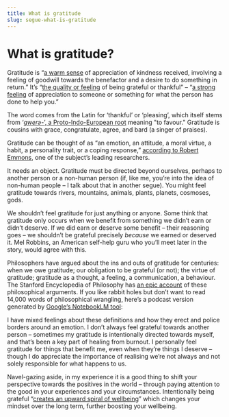```yaml
---
title: What is gratitude  
slug: segue-what-is-gratitude  
---
```

<script>  
    import GratitudePodcast from "$components/GratitudePodcast.svelte";  
</script>

# What is gratitude?

Gratitude is “[a warm sense](https://www.oed.com/dictionary/gratitude_n?tab=meaning_and_use#2717721) of appreciation of kindness received, involving a feeling of goodwill towards the benefactor and a desire to do something in return.” It’s “[the quality or feeling](https://www.dictionary.com/browse/gratitude) of being grateful or thankful” – “[a strong feeling](https://dictionary.cambridge.org/dictionary/english/gratitude) of appreciation to someone or something for what the person has done to help you.”

The word comes from the Latin for ‘thankful’ or ‘pleasing’, which itself stems from ‘[*gwerə-*’, a Proto-Indo-European root](https://www.etymonline.com/word/*gwere-#etymonline_v_53052) meaning "to favour." Gratitude is cousins with grace, congratulate, agree, and bard (a singer of praises).

Gratitude can be thought of as “an emotion, an attitude, a moral virtue, a habit, a personality trait, or a coping response,” [according to Robert Emmons](https://greatergood.berkeley.edu/pdfs/GratitudePDFs/6Emmons-BlessingsBurdens.pdf), one of the subject’s leading researchers.

It needs an object. Gratitude must be directed beyond ourselves, perhaps to another person or a non-human person (if, like me, you’re into the idea of non-human people – I talk about that in another segue). You might feel gratitude towards rivers, mountains, animals, plants, planets, cosmoses, gods.

We shouldn’t feel gratitude for just anything or anyone. Some think that gratitude only occurs when we benefit from something we didn’t earn or didn’t deserve. If we did earn or deserve some benefit – their reasoning goes – we shouldn’t be grateful precisely *because* we earned or deserved it. Mel Robbins, an American self-help guru who you’ll meet later in the story, would agree with this.

Philosophers have argued about the ins and outs of gratitude for centuries: when we owe gratitude; our obligation to be grateful (or not); the virtue of gratitude; gratitude as a thought, a feeling, a communication, a behaviour. The Stanford Encyclopedia of Philosophy has [an epic account](https://plato.stanford.edu/entries/gratitude/) of these philosophical arguments. If you like rabbit holes but don’t want to read 14,000 words of philosophical wrangling, here’s a podcast version generated by [Google’s NotebookLM tool](https://notebooklm.google/):

<GratitudePodcast />

I have mixed feelings about these definitions and how they erect and police borders around an emotion. I don’t always feel grateful towards another person – sometimes my gratitude is intentionally directed towards myself, and that’s been a key part of healing from burnout. I personally feel gratitude for things that benefit me, even when they’re things I deserve – though I do appreciate the importance of realising we’re not always and not solely responsible for what happens to us. 

Navel-gazing aside, in my experience it is a good thing to shift your perspective towards the positives in the world – through paying attention to the good in your experiences and your circumstances. Intentionally being grateful “[creates an upward spiral of wellbeing](https://www.annualreviews.org/content/journals/10.1146/annurev-psych-022423-030818#right-ref-B26)” which changes your mindset over the long term, further boosting your wellbeing.

